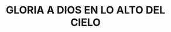 ---
capo: 0
id: 188
lang: es-es
step: lit
subtitle: ''
tags: []
title: GLORIA A DIOS EN LO ALTO DEL CIELO
---